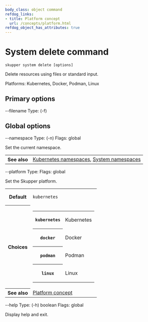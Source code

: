 ```yaml
---
body_class: object command
refdog_links:
- title: Platform concept
  url: /concepts/platform.html
refdog_object_has_attributes: true
---
```


# System delete command

```shell
skupper system delete [options]
```

Delete resources using files or standard input.

<!-- File locations and names -->
<!-- Need to run reload after -->

Platforms: Kubernetes, Docker, Podman, Linux

## Primary options

--filename
Type: (-f) <string>



## Global options

--namespace
Type: (-n) <name>
Flags: global

Set the current namespace.

<table class="fields"><tr><th>See also</th><td><a href="https://kubernetes.io/docs/concepts/overview/working-with-objects/namespaces/">Kubernetes namespaces</a>, <a href="{{site_prefix}}/topics/system-namespaces.html">System namespaces</a></td></table>

--platform
Type: <platform>
Flags: global

Set the Skupper platform.

<!-- You can also use the `SKUPPER_PLATFORM` environment variable. -->

<table class="fields"><tr><th>Default</th><td><p><code>kubernetes</code></p>
</td><tr><th>Choices</th><td><table class="choices"><tr><th><code>kubernetes</code></th><td><p>Kubernetes</p>
</td></tr><tr><th><code>docker</code></th><td><p>Docker</p>
</td></tr><tr><th><code>podman</code></th><td><p>Podman</p>
</td></tr><tr><th><code>linux</code></th><td><p>Linux</p>
</td></tr></table></td><tr><th>See also</th><td><a href="{{site_prefix}}/concepts/platform.html">Platform concept</a></td></table>

--help
Type: (-h) boolean
Flags: global

Display help and exit.



